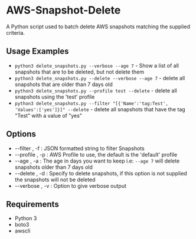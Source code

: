 # AWS-Snapshot-Delete
A Python script used to batch delete AWS snapshots matching the supplied criteria.

## Usage Examples
* `python3 delete_snapshots.py --verbose --age 7` - Show a list of all snapshots that are to be deleted, but not delete them
* `python3 delete_snapshots.py --delete --verbose --age 7` - delete all snapshots that are older than 7 days old
* `python3 delete_snapshots.py --profile test --delete` - delete all snapshots using the 'test' profile
* `python3 delete_snapshots.py --filter "[{'Name':'tag:Test', 'Values':['yes']}]" --delete`  - delete all snapshots that have the tag "Test" with a value of "yes"

## Options
* --filter , -f : JSON formatted string to filter Snapshots
* --profile , -p : AWS Profile to use, the default is the 'default' profile
* --age , -a : The age in days you want to keep i.e: `--age 7` will delete snapshots older than 7 days old
* --delete , -d : Specify to delete snapshots, if this option is not supplied the snapshots will not be deleted
* --verbose , -v : Option to give verbose output

## Requirements
* Python 3
* boto3
* awscli
